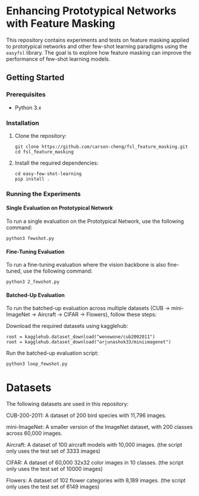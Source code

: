 # Enhancing Prototypical Networks with Feature Masking

This repository contains experiments and tests on feature masking applied to prototypical networks and other few-shot learning paradigms using the `easyfsl` library. The goal is to explore how feature masking can improve the performance of few-shot learning models.

## Getting Started

### Prerequisites

- Python 3.x

### Installation

1. Clone the repository:
   ```
   git clone https://github.com/carson-cheng/fsl_feature_masking.git
   cd fsl_feature_masking
   ```
2. Install the required dependencies:
   ```
   cd easy-few-shot-learning
   pip install .
   ```
### Running the Experiments

#### Single Evaluation on Prototypical Network

To run a single evaluation on the Prototypical Network, use the following command:

```
python3 fewshot.py
```

#### Fine-Tuning Evaluation

To run a fine-tuning evaluation where the vision backbone is also fine-tuned, use the following command:

```
python3 2_fewshot.py
```

#### Batched-Up Evaluation

To run the batched-up evaluation across multiple datasets (CUB -> mini-ImageNet -> Aircraft -> CIFAR -> Flowers), follow these steps:

Download the required datasets using kagglehub:
```
root = kagglehub.dataset_download("wenewone/cub2002011")
root = kagglehub.dataset_download("arjunashok33/miniimagenet")
```
Run the batched-up evaluation script:

```
python3 loop_fewshot.py
```

# Datasets
The following datasets are used in this repository:

CUB-200-2011: A dataset of 200 bird species with 11,796 images.

mini-ImageNet: A smaller version of the ImageNet dataset, with 200 classes across 60,000 images.

Aircraft: A dataset of 100 aircraft models with 10,000 images. (the script only uses the test set of 3333 images)

CIFAR: A dataset of 60,000 32x32 color images in 10 classes. (the script only uses the test set of 10000 images)

Flowers: A dataset of 102 flower categories with 8,189 images. (the script only uses the test set of 6149 images)